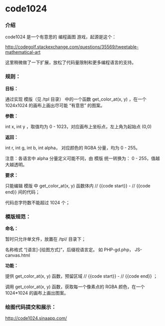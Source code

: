 code1024
========

### 介绍

code1024 是一个有意思的 编程画图 游戏，起源是这个：

http://codegolf.stackexchange.com/questions/35569/tweetable-mathematical-art 

这里稍微做了一下扩展，放松了代码量限制和更多编程语言的支持。

### 规则：

**目标：**

通过实现 模版（见 /tpl 目录） 中的一个函数 get_color_at(x, y) ，在一个 1024x1024 的画布上画出尽可能 “有意思” 的图案。

**参数：**

int x,  int y ，取值均为 0 - 1023，对应画布上坐标点，左上角为起始点 (0,0)

**返回：**

int r, int g, int b, int alpha， 对应颜色的 RGBA 分量，均为 0 - 255。

注意：各语言中 alpha 分量定义可能不同，由 模版 统一转换为： 0 - 255，值越大越透明。

**要求：**

只能编辑 模版 中 get_color_at(x, y) 函数体内 // {{code start}} - // {{code end}}  间的代码；

代码总字符数不能超过 1024 个；


### 模版规范：

**命名：**

暂时只允许单文件，放置在 /tpl/ 目录下；

名称格式 “[语言]-[绘图方式]”，后缀视语言定。 如 PHP-gd.php， JS-canvas.html


**功能：**

提供 get_color_at(x, y) 函数，预留区域 // {{code start}} - // {{code end}} ；

调用 get_color_at(x, y) 函数，获取每一个像素点的 RGBA 颜色，在一个 1024*1024 的画布上画出图案。


### 绘图代码提交和展示：

http://code1024.sinaapp.com/
